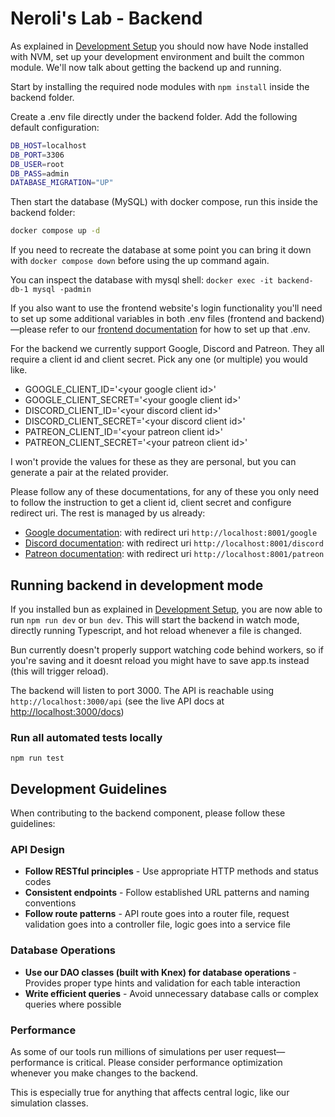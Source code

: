 # Neroli's Lab - Backend

As explained in [Development Setup](../getting-started/development-setup) you should now have Node installed with NVM, set up your development environment and built the common module. We'll now talk about getting the backend up and running.

Start by installing the required node modules with `npm install` inside the backend folder.

Create a .env file directly under the backend folder. Add the following default configuration:

```bash
DB_HOST=localhost
DB_PORT=3306
DB_USER=root
DB_PASS=admin
DATABASE_MIGRATION="UP"
```

Then start the database (MySQL) with docker compose, run this inside the backend folder:

```bash
docker compose up -d
```

If you need to recreate the database at some point you can bring it down with `docker compose down` before using the up command again.

You can inspect the database with mysql shell: `docker exec -it backend-db-1 mysql -padmin`

If you also want to use the frontend website's login functionality you'll need to set up some additional variables in both .env files (frontend and backend)—please refer to our [frontend documentation](./frontend.md) for how to set up that .env.

For the backend we currently support Google, Discord and Patreon. They all require a client id and client secret. Pick any one (or multiple) you would like.

- GOOGLE_CLIENT_ID='\<your google client id\>'
- GOOGLE_CLIENT_SECRET='\<your google client id\>'
- DISCORD_CLIENT_ID='\<your discord client id\>'
- DISCORD_CLIENT_SECRET='\<your discord client id\>'
- PATREON_CLIENT_ID='\<your patreon client id\>'
- PATREON_CLIENT_SECRET='\<your patreon client id\>'

I won't provide the values for these as they are personal, but you can generate a pair at the related provider.

Please follow any of these documentations, for any of these you only need to follow the instruction to get a client id, client secret and configure redirect uri. The rest is managed by us already:

- [Google documentation](https://developers.google.com/identity/gsi/web/guides/get-google-api-clientid): with redirect uri `http://localhost:8001/google`
- [Discord documentation](https://discord.com/developers/docs/topics/oauth2): with redirect uri `http://localhost:8001/discord`
- [Patreon documentation](https://docs.patreon.com/#clients-and-api-keys): with redirect uri `http://localhost:8001/patreon`

## Running backend in development mode

If you installed bun as explained in [Development Setup](../getting-started/development-setup), you are now able to run `npm run dev` or `bun dev`.
This will start the backend in watch mode, directly running Typescript, and hot reload whenever a file is changed.

Bun currently doesn't properly support watching code behind workers, so if you're saving and it doesnt reload you might have to save app.ts instead (this will trigger reload).

The backend will listen to port 3000. The API is reachable using `http://localhost:3000/api` (see the live API docs at [http://localhost:3000/docs](http://localhost:3000/docs))

### Run all automated tests locally

```
npm run test
```

## Development Guidelines

When contributing to the backend component, please follow these guidelines:

### API Design

- **Follow RESTful principles** - Use appropriate HTTP methods and status codes
- **Consistent endpoints** - Follow established URL patterns and naming conventions
- **Follow route patterns** - API route goes into a router file, request validation goes into a controller file, logic goes into a service file

### Database Operations

- **Use our DAO classes (built with Knex) for database operations** - Provides proper type hints and validation for each table interaction
- **Write efficient queries** - Avoid unnecessary database calls or complex queries where possible

### Performance

As some of our tools run millions of simulations per user request—performance is critical. Please consider performance optimization whenever you make changes to the backend.

This is especially true for anything that affects central logic, like our simulation classes.
